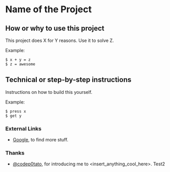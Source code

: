 # Name of the Project 


## How or why to use this project

This project does X for Y reasons. Use it to solve Z.

Example:

```
$ x + y = z
$ z = awesome
```


## Technical or step-by-step instructions

Instructions on how to build this yourself.

Example:

```
$ press x
$ get y
```

### External Links

- [Google](https://www.google.com), to find more stuff.


### Thanks

- [@codep0tato](https://github.com/codep0tato), for introducing me to <insert_anything_cool_here>.
Test2
